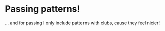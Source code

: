# Passing patterns!

... and for passing I only include patterns with clubs, cause they feel nicier!
